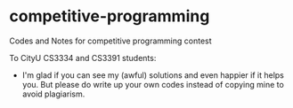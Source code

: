 # competitive-programming
Codes and Notes for competitive programming contest

To CityU CS3334 and CS3391 students:
 - I'm glad if you can see my (awful) solutions and even happier if it helps you. But please do write up your own codes instead of copying mine to avoid plagiarism.
